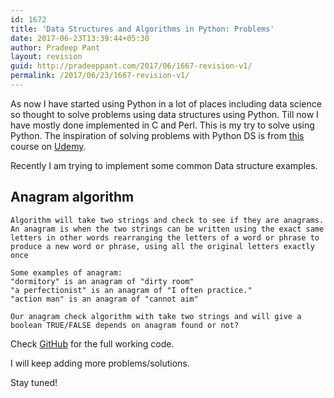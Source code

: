 ```yaml
---
id: 1672
title: 'Data Structures and Algorithms in Python: Problems'
date: 2017-06-23T13:39:44+05:30
author: Pradeep Pant
layout: revision
guid: http://pradeeppant.com/2017/06/1667-revision-v1/
permalink: /2017/06/23/1667-revision-v1/
---
```

As now I have started using Python in a lot of places including data science so thought to solve problems using data structures using Python. Till now I have mostly done implemented in C and Perl. This is my try to solve using Python. The inspiration of solving problems with Python DS is from [this](https://www.udemy.com/python-for-data-structures-algorithms-and-interviews/learn/v4/overview) course on [Udemy](https://www.udemy.com).

Recently I am trying to implement some common Data structure examples.

## Anagram algorithm

    Algorithm will take two strings and check to see if they are anagrams. An anagram is when the two strings can be written using the exact same letters in other words rearranging the letters of a word or phrase to produce a new word or phrase, using all the original letters exactly once
    
    Some examples of anagram:
    "dormitory" is an anagram of "dirty room"
    "a perfectionist" is an anagram of "I often practice."
    "action man" is an anagram of "cannot aim"
    
    Our anagram check algorithm with take two strings and will give a boolean TRUE/FALSE depends on anagram found or not?

Check [GitHub](https://github.com/ppant/DS-Algos-Python) for the full working code.

I will keep adding more problems/solutions.

Stay tuned!